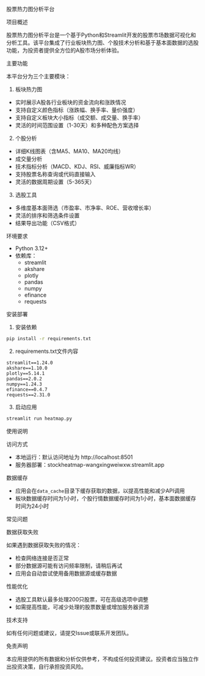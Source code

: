 股票热力图分析平台

项目概述

股票热力图分析平台是一个基于Python和Streamlit开发的股票市场数据可视化和分析工具。该平台集成了行业板块热力图、个股技术分析和基于基本面数据的选股功能，为投资者提供全方位的A股市场分析体验。

主要功能

本平台分为三个主要模块：

1. 板块热力图

- 实时展示A股各行业板块的资金流向和涨跌情况
- 支持自定义颜色指标（涨跌幅、换手率、量价强度）
- 支持自定义板块大小指标（成交额、成交量、换手率）
- 灵活的时间范围设置（1-30天）和多种配色方案选择

2. 个股分析

- 详细K线图表（含MA5、MA10、MA20均线）
- 成交量分析
- 技术指标分析（MACD、KDJ、RSI、威廉指标WR）
- 支持股票名称查询或代码直接输入
- 灵活的数据周期设置（5-365天）

3. 选股工具

- 多维度基本面筛选（市盈率、市净率、ROE、营收增长率）
- 灵活的排序和筛选条件设置
- 结果导出功能（CSV格式）

环境要求

- Python 3.12+
- 依赖库：
  - streamlit
  - akshare
  - plotly
  - pandas
  - numpy
  - efinance
  - requests

安装部署

1. 安装依赖

```bash
pip install -r requirements.txt
```

2. requirements.txt文件内容

```
streamlit==1.24.0
akshare==1.10.0
plotly==5.14.1
pandas==2.0.2
numpy==1.24.3
efinance==0.4.7
requests==2.31.0
```

3. 启动应用

```bash
streamlit run heatmap.py
```

使用说明

访问方式

- 本地运行：默认访问地址为 http://localhost:8501
- 服务器部署：stockheatmap-wangxingweiwxw.streamlit.app

数据缓存

- 应用会在`data_cache`目录下缓存获取的数据，以提高性能和减少API调用
- 板块数据缓存时间为1小时，个股行情数据缓存时间为1小时，基本面数据缓存时间为24小时

常见问题

数据获取失败

如果遇到数据获取失败的情况：
- 检查网络连接是否正常
- 部分数据源可能有访问频率限制，请稍后再试
- 应用会自动尝试使用备用数据源或缓存数据

性能优化

- 选股工具默认最多处理200只股票，可在高级选项中调整
- 如需提高性能，可减少处理的股票数量或增加服务器资源

技术支持

如有任何问题或建议，请提交Issue或联系开发团队。

免责声明

本应用提供的所有数据和分析仅供参考，不构成任何投资建议。投资者应当独立作出投资决策，自行承担投资风险。 